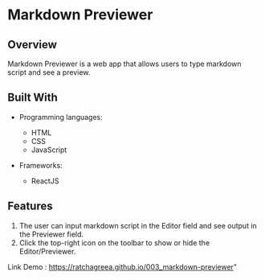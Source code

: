 # Markdown Previewer

## Overview
Markdown Previewer is a web app that allows users to type markdown script and see a preview.

## Built With
- Programming languages:
    - HTML
    - CSS
    - JavaScript

- Frameworks:
    - ReactJS

## Features
1. The user can input markdown script in the Editor field and see output in the Previewer field.
2. Click the top-right icon on the toolbar to show or hide the Editor/Previewer. 

Link Demo : https://ratchagreea.github.io/003_markdown-previewer"
